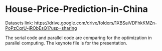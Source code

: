 # House-Price-Prediction-in-China

Datasets link: https://drive.google.com/drive/folders/1XBSaiVDFhkKMZn-PoPzCqrU-jRObEsQ1?usp=sharing

The serial code and parallel code are comparing for the optimization in parallel computing. 
The keynote file is for the presentation.
